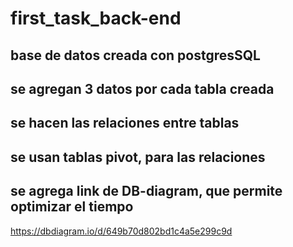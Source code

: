 # first_task_back-end

## base de datos creada con postgresSQL

## se agregan 3 datos por cada tabla creada

## se hacen las relaciones entre tablas

## se usan tablas pivot, para las relaciones

## se agrega link de DB-diagram, que permite optimizar el tiempo
https://dbdiagram.io/d/649b70d802bd1c4a5e299c9d

